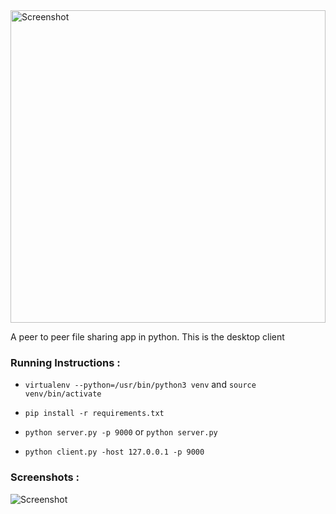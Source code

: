 <img src="https://github.com/JayjeetAtGithub/pyP2P/blob/master/screenshots/logo_transparent.png" width="100%" height="500px" alt="Screenshot">

A peer to peer file sharing app in python. This is the desktop client

### Running Instructions :

- `virtualenv --python=/usr/bin/python3 venv` and `source venv/bin/activate`

- `pip install -r requirements.txt`

- `python server.py -p 9000` or `python server.py`

- `python client.py -host 127.0.0.1 -p 9000`


### Screenshots :

<img src="https://github.com/JayjeetAtGithub/pyP2P/blob/master/screenshots/sc1.png" alt="Screenshot">
